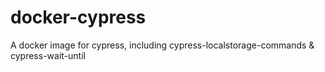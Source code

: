 # docker-cypress
A docker image for cypress, including cypress-localstorage-commands &amp; cypress-wait-until
